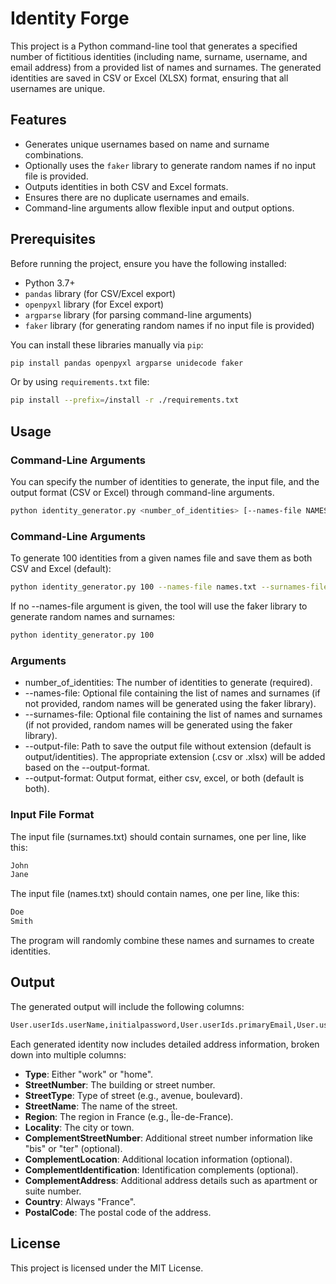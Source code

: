# Identity Forge

This project is a Python command-line tool that generates a specified number of fictitious identities (including name, surname, username, and email address) from a provided list of names and surnames. The generated identities are saved in CSV or Excel (XLSX) format, ensuring that all usernames are unique.

## Features

- Generates unique usernames based on name and surname combinations.
- Optionally uses the `faker` library to generate random names if no input file is provided.
- Outputs identities in both CSV and Excel formats.
- Ensures there are no duplicate usernames and emails.
- Command-line arguments allow flexible input and output options.

## Prerequisites

Before running the project, ensure you have the following installed:

- Python 3.7+
- `pandas` library (for CSV/Excel export)
- `openpyxl` library (for Excel export)
- `argparse` library (for parsing command-line arguments)
- `faker` library (for generating random names if no input file is provided)

You can install these libraries manually via `pip`:

```bash
pip install pandas openpyxl argparse unidecode faker 
```

Or by using `requirements.txt` file:

```bash
pip install --prefix=/install -r ./requirements.txt
```

## Usage
### Command-Line Arguments

You can specify the number of identities to generate, the input file, and the output format (CSV or Excel) through command-line arguments.

```bash
python identity_generator.py <number_of_identities> [--names-file NAMES_FILE] [--surnames-file NAMES_FILE] [--output-file OUTPUT_FILE] [--output-format {csv,excel,both}]
```

### Command-Line Arguments

To generate 100 identities from a given names file and save them as both CSV and Excel (default):

```bash
python identity_generator.py 100 --names-file names.txt --surnames-file surnames.txt --output-file output/identities --output-format both
```

If no --names-file argument is given, the tool will use the faker library to generate random names and surnames:

```bash
python identity_generator.py 100
```

### Arguments

- number_of_identities: The number of identities to generate (required).
- --names-file: Optional file containing the list of names and surnames (if not provided, random names will be generated using the faker library).
- --surnames-file: Optional file containing the list of names and surnames (if not provided, random names will be generated using the faker library).
- --output-file: Path to save the output file without extension (default is output/identities). The appropriate extension (.csv or .xlsx) will be added based on the --output-format.
- --output-format: Output format, either csv, excel, or both (default is both).

### Input File Format

The input file (surnames.txt) should contain surnames, one per line, like this:

```bash
John
Jane
```

The input file (names.txt) should contain names, one per line, like this:

```bash
Doe
Smith
```

The program will randomly combine these names and surnames to create identities.

## Output

The generated output will include the following columns:

```bash
User.userIds.userName,initialpassword,User.userIds.primaryEmail,User.userIds.verifiedPrimaryEmail,User.name.familyName,User.name.givenName,User.active,User.addresses[0].type,User.addresses[0].streetNumber,User.addresses[0].complementStreetNumber,User.addresses[0].streetType,User.addresses[0].streetName,User.addresses[0].complementLocation,User.addresses[0].complementIdentification,User.addresses[0].complementAddress,User.addresses[0].postalCode,User.addresses[0].locality,User.addresses[0].region,User.addresses[0].country
```

Each generated identity now includes detailed address information, broken down into multiple columns:

- **Type**: Either "work" or "home".
- **StreetNumber**: The building or street number.
- **StreetType**: Type of street (e.g., avenue, boulevard).
- **StreetName**: The name of the street.
- **Region**: The region in France (e.g., Île-de-France).
- **Locality**: The city or town.
- **ComplementStreetNumber**: Additional street number information like "bis" or "ter" (optional).
- **ComplementLocation**: Additional location information (optional).
- **ComplementIdentification**: Identification complements (optional).
- **ComplementAddress**: Additional address details such as apartment or suite number.
- **Country**: Always "France".
- **PostalCode**: The postal code of the address.

## License

This project is licensed under the MIT License.
